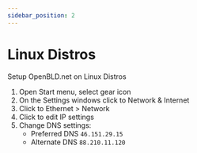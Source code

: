 ```yaml
---
sidebar_position: 2
---
```


# Linux Distros

Setup OpenBLD.net on Linux Distros

1. Open Start menu, select gear icon
2. On the Settings windows click to Network & Internet
3. Click to Ethernet > Network
4. Click to edit IP settings
5. Change DNS settings:
    - Preferred DNS `46.151.29.15`
    - Alternate DNS `88.210.11.120`
